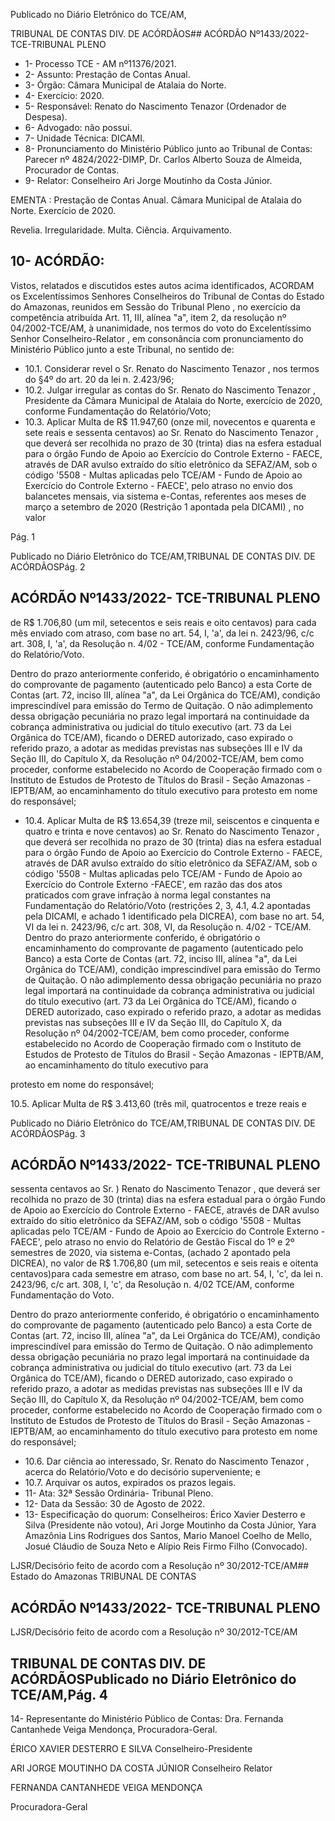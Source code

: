 Publicado  no  Diário  Eletrônico do TCE/AM,

TRIBUNAL DE CONTAS DIV. DE ACÓRDÃOS## ACÓRDÃO Nº1433/2022- TCE-TRIBUNAL PLENO

- 1- Processo TCE - AM nº11376/2021.
- 2- Assunto: Prestação de Contas Anual.
- 3- Órgão: Câmara Municipal de Atalaia do Norte.
- 4- Exercício: 2020.
- 5- Responsável: Renato do Nascimento Tenazor (Ordenador de Despesa).
- 6- Advogado: não possui.
- 7- Unidade Técnica: DICAMI.
- 8- Pronunciamento  do  Ministério  Público  junto  ao  Tribunal  de  Contas: Parecer  nº 4824/2022-DIMP, Dr. Carlos Alberto Souza de Almeida, Procurador de Contas.
- 9- Relator: Conselheiro Ari Jorge Moutinho da Costa Júnior.

EMENTA : Prestação  de  Contas  Anual. Câmara Municipal de Atalaia do Norte. Exercício de 2020.

Revelia. Irregularidade. Multa. Ciência. Arquivamento.

## 10-  ACÓRDÃO:

Vistos, relatados e discutidos estes autos acima identificados, ACORDAM os Excelentíssimos Senhores Conselheiros do Tribunal de Contas do Estado do Amazonas, reunidos em Sessão do Tribunal Pleno , no exercício da competência atribuída Art. 11, III, alínea "a", item 2, da resolução nº 04/2002-TCE/AM, à unanimidade, nos termos do voto do  Excelentíssimo  Senhor  Conselheiro-Relator ,  em  consonância com  pronunciamento do Ministério Público junto a este Tribunal, no sentido de:

- 10.1. Considerar revel o Sr. Renato do Nascimento Tenazor , nos termos do §4º do art. 20 da lei n. 2.423/96;
- 10.2. Julgar  irregular as  contas  do  Sr. Renato  do  Nascimento  Tenazor , Presidente da Câmara Municipal de Atalaia do Norte, exercício de 2020, conforme Fundamentação do Relatório/Voto;
- 10.3. Aplicar Multa de R$ 11.947,60 (onze mil, novecentos e quarenta e sete reais e sessenta centavos) ao Sr. Renato do Nascimento Tenazor , que deverá ser recolhida no prazo de 30 (trinta) dias na esfera estadual para o  órgão  Fundo  de  Apoio  ao  Exercício  do  Controle  Externo  -  FAECE, através de DAR avulso extraído do sítio eletrônico da SEFAZ/AM, sob o código  '5508  -  Multas  aplicadas  pelo  TCE/AM  -  Fundo  de  Apoio  ao Exercício  do  Controle  Externo  -  FAECE',  pelo  atraso  no  envio  dos balancetes  mensais,  via  sistema  e-Contas,  referentes  aos  meses  de março a setembro de 2020 (Restrição 1 apontada pela DICAMI) , no valor

Pág. 1

Publicado  no  Diário  Eletrônico do TCE/AM,TRIBUNAL DE CONTAS DIV. DE ACÓRDÃOSPág. 2

## ACÓRDÃO Nº1433/2022- TCE-TRIBUNAL PLENO

de R$  1.706,80 (um  mil,  setecentos  e  seis  reais  e  oito  centavos) para cada  mês  enviado  com  atraso,  com  base  no  art.  54,  I,  'a',  da  lei  n. 2423/96, c/c art.  308, I,  'a',  da  Resolução  n.  4/02  -  TCE/AM,  conforme Fundamentação do Relatório/Voto.

Dentro do prazo anteriormente conferido, é obrigatório o encaminhamento do comprovante de pagamento (autenticado pelo Banco) a esta Corte de Contas  (art.  72,  inciso  III,  alínea  "a",  da  Lei  Orgânica  do  TCE/AM), condição  imprescindível  para  emissão  do  Termo  de  Quitação.  O  não adimplemento  dessa  obrigação  pecuniária  no  prazo  legal  importará  na continuidade da cobrança administrativa ou judicial do título executivo (art. 73  da  Lei  Orgânica  do  TCE/AM), ficando  o  DERED  autorizado,  caso expirado o referido prazo, a adotar as medidas previstas nas subseções III e IV da Seção III, do Capítulo X, da Resolução nº 04/2002-TCE/AM, bem como proceder, conforme estabelecido no Acordo de Cooperação firmado com  o  Instituto  de  Estudos  de  Protesto  de  Títulos  do  Brasil  -  Seção Amazonas  -  IEPTB/AM,  ao  encaminhamento  do  título  executivo  para protesto em nome do responsável;

- 10.4. Aplicar Multa de R$ 13.654,39 (treze mil, seiscentos e cinquenta e quatro e  trinta  e  nove  centavos)  ao  Sr. Renato do Nascimento Tenazor ,  que deverá ser recolhida no prazo de 30 (trinta) dias na esfera estadual para o  órgão  Fundo  de  Apoio  ao  Exercício  do  Controle  Externo  -  FAECE, através de DAR avulso extraído do sítio eletrônico da SEFAZ/AM, sob o código  '5508  -  Multas  aplicadas  pelo  TCE/AM  -  Fundo  de  Apoio  ao Exercício do  Controle  Externo -FAECE',  em  razão  das  dos  atos praticados com grave infração à norma legal constantes na Fundamentação  do Relatório/Voto  (restrições  2,  3,  4.1,  4.2  apontadas pela DICAMI, e achado 1 identificado pela DICREA),  com base no art. 54, VI da lei n. 2423/96, c/c art. 308, VI, da Resolução n. 4/02 - TCE/AM. Dentro do prazo anteriormente conferido, é obrigatório o encaminhamento do comprovante de pagamento (autenticado pelo Banco) a esta Corte de Contas  (art.  72,  inciso  III,  alínea  "a",  da  Lei  Orgânica  do  TCE/AM), condição  imprescindível  para  emissão  do  Termo  de  Quitação.  O  não adimplemento  dessa  obrigação  pecuniária  no  prazo  legal  importará  na continuidade da cobrança administrativa ou judicial do título executivo (art. 73  da  Lei  Orgânica  do  TCE/AM), ficando  o  DERED  autorizado,  caso expirado o referido prazo, a adotar as medidas previstas nas subseções III e IV da Seção III, do Capítulo X, da Resolução nº 04/2002-TCE/AM, bem como proceder, conforme estabelecido no Acordo de Cooperação firmado com  o  Instituto  de  Estudos  de  Protesto  de  Títulos  do  Brasil  -  Seção Amazonas  -  IEPTB/AM,  ao  encaminhamento  do  título  executivo  para

protesto em nome do responsável;

10.5. Aplicar  Multa de R$  3.413,60 (três  mil,  quatrocentos  e  treze  reais  e

Publicado  no  Diário  Eletrônico do TCE/AM,TRIBUNAL DE CONTAS DIV. DE ACÓRDÃOSPág. 3

## ACÓRDÃO Nº1433/2022- TCE-TRIBUNAL PLENO

sessenta centavos  ao Sr. ) Renato do Nascimento Tenazor , que deverá ser recolhida no prazo de 30 (trinta) dias na esfera estadual para o órgão Fundo de Apoio ao Exercício do Controle Externo  - FAECE, através de DAR avulso extraído do sítio eletrônico da SEFAZ/AM, sob o código '5508 -  Multas  aplicadas  pelo  TCE/AM  -  Fundo  de  Apoio  ao  Exercício  do Controle Externo - FAECE', pelo atraso no envio do Relatório de Gestão Fiscal  do  1º  e  2º  semestres  de  2020,  via  sistema  e-Contas,  (achado  2 apontado pela DICREA), no valor de R$ 1.706,80 (um mil, setecentos e seis reais e oitenta centavos)para cada semestre em atraso, com base no art. 54, I, 'c', da lei n. 2423/96, c/c art. 308, I, 'c', da Resolução n. 4/02 TCE/AM, conforme Fundamentação do Voto.

Dentro do prazo anteriormente conferido, é obrigatório o encaminhamento do comprovante de pagamento (autenticado pelo Banco) a esta Corte de Contas  (art.  72,  inciso  III,  alínea  "a",  da  Lei  Orgânica  do  TCE/AM), condição  imprescindível  para  emissão  do  Termo  de  Quitação.  O  não adimplemento  dessa  obrigação  pecuniária  no  prazo  legal  importará  na continuidade da cobrança administrativa ou judicial do título executivo (art. 73  da  Lei  Orgânica  do  TCE/AM), ficando  o  DERED  autorizado,  caso expirado o referido prazo, a adotar as medidas previstas nas subseções III e IV da Seção III, do Capítulo X, da Resolução nº 04/2002-TCE/AM, bem como proceder, conforme estabelecido no Acordo de Cooperação firmado com  o  Instituto  de  Estudos  de  Protesto  de  Títulos  do  Brasil  -  Seção Amazonas  -  IEPTB/AM,  ao  encaminhamento  do  título  executivo  para protesto em nome do responsável;

- 10.6. Dar ciência ao interessado, Sr. Renato do Nascimento Tenazor , acerca do Relatório/Voto e do decisório superveniente; e
- 10.7. Arquivar os autos, expirados os prazos legais.
- 11-  Ata: 32ª Sessão Ordinária- Tribunal Pleno.
- 12-  Data da Sessão: 30 de Agosto de 2022.
- 13-  Especificação do quorum: Conselheiros: Érico Xavier Desterro e Silva (Presidente não votou), Ari Jorge Moutinho da Costa Júnior, Yara Amazônia Lins Rodrigues dos Santos, Mario  Manoel  Coelho de  Mello, Josué Cláudio de Souza Neto e Alípio Reis Firmo Filho (Convocado).

LJSR/Decisório feito de acordo com a Resolução nº 30/2012-TCE/AM## Estado do Amazonas TRIBUNAL DE CONTAS

## ACÓRDÃO Nº1433/2022- TCE-TRIBUNAL PLENO

LJSR/Decisório feito de acordo com a Resolução nº 30/2012-TCE/AM

## TRIBUNAL DE CONTAS DIV. DE ACÓRDÃOSPublicado  no  Diário  Eletrônico do TCE/AM,Pág. 4

14-  Representante do Ministério Público de Contas: Dra. Fernanda Cantanhede Veiga Mendonça, Procuradora-Geral.

ÉRICO XAVIER DESTERRO E SILVA Conselheiro-Presidente

ARI JORGE MOUTINHO DA COSTA JÚNIOR Conselheiro Relator

FERNANDA CANTANHEDE VEIGA MENDONÇA

Procuradora-Geral